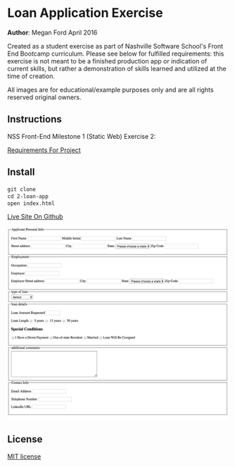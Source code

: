 # Loan Application Exercise

**Author**: Megan Ford April 2016 


Created as a student exercise as part of Nashville Software School's Front End Bootcamp curriculum. Please see below for fulfilled requirements: this exercise is not meant to be a finished production app or indication of current skills, but rather a demonstration of skills learned and utilized at the time of creation.


All images are for educational/example purposes only and are all rights reserved original owners. 


## Instructions


NSS Front-End Milestone 1 (Static Web) Exercise 2: 


[Requirements For Project](https://github.com/nashville-software-school/front-end-milestones/blob/master/2-the-static-web/exercises/SW_HTML_BANKING_FORM.md)



## Install


``` 
git clone 
cd 2-loan-app
open index.html
```

[Live Site On Github]()


![screenshot](loan-app-screenshot.jpg)


## License 


[MIT license](LICENSE.md)

